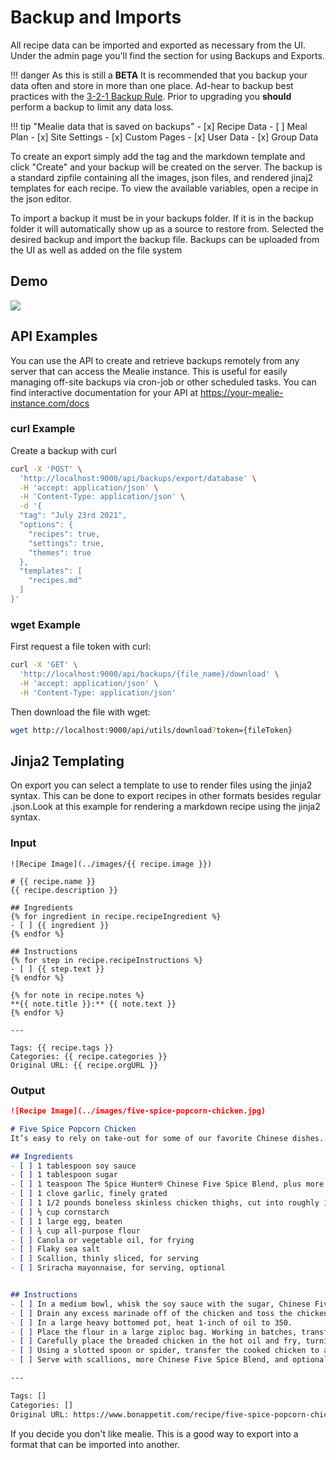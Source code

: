 # Backup and Imports

All recipe data can be imported and exported as necessary from the UI. Under the admin page you'll find the section for using Backups and Exports. 

!!! danger
    As this is still a **BETA** It is recommended that you backup your data often and store in more than one place. Ad-hear to backup best practices with the [3-2-1 Backup Rule](https://en.wikipedia.org/wiki/Backup). Prior to upgrading you **should** perform a backup to limit any data loss.

!!! tip "Mealie data that is saved on backups"
    - [x] Recipe Data
    - [ ] Meal Plan
    - [x] Site Settings
    - [x] Custom Pages
    - [x] User Data
    - [x] Group Data

To create an export simply add the tag and the markdown template and click "Create" and your backup will be created on the server. The backup is a standard zipfile containing all the images, json files, and rendered jinaj2 templates for each recipe. To view the available variables, open a recipe in the json editor.

To import a backup it must be in your backups folder. If it is in the backup folder it will automatically show up as a source to restore from. Selected the desired backup and import the backup file. Backups can be uploaded from the UI as well as added on the file system

## Demo

![](../assets/gifs/backup-demo-v1.gif)

## API Examples
You can use the API to create and retrieve backups remotely from any server that can access the Mealie instance. This is useful for easily managing off-site backups via cron-job or other scheduled tasks. You can find interactive documentation for your API at https://your-mealie-instance.com/docs

### curl Example
Create a backup with curl
```bash
curl -X 'POST' \
  'http://localhost:9000/api/backups/export/database' \
  -H 'accept: application/json' \
  -H 'Content-Type: application/json' \
  -d '{
  "tag": "July 23rd 2021",
  "options": {
    "recipes": true,
    "settings": true,
    "themes": true
  },
  "templates": [
    "recipes.md"
  ]
}'
```

### wget Example
First request a file token with curl:
```bash
curl -X 'GET' \
  'http://localhost:9000/api/backups/{file_name}/download' \
  -H 'accept: application/json' \
  -H 'Content-Type: application/json'
```

Then download the file with wget:
```bash
wget http://localhost:9000/api/utils/download?token={fileToken}
```


## Jinja2 Templating
On export you can select a template to use to render files using the jinja2 syntax. This can be done to export recipes in other formats besides regular .json.Look at this example for rendering a markdown recipe using the jinja2 syntax. 

### Input
```jinja2
![Recipe Image](../images/{{ recipe.image }})

# {{ recipe.name }}
{{ recipe.description }}

## Ingredients
{% for ingredient in recipe.recipeIngredient %}
- [ ] {{ ingredient }}
{% endfor %}

## Instructions
{% for step in recipe.recipeInstructions %}
- [ ] {{ step.text }}
{% endfor %}

{% for note in recipe.notes %}
**{{ note.title }}:** {{ note.text }}
{% endfor %}

---

Tags: {{ recipe.tags }}
Categories: {{ recipe.categories }}
Original URL: {{ recipe.orgURL }}
```

### Output
```markdown
![Recipe Image](../images/five-spice-popcorn-chicken.jpg)

# Five Spice Popcorn Chicken
It’s easy to rely on take-out for some of our favorite Chinese dishes. However, with the right pantry staples, dishes like this Five Spice Popcorn Chicken can become part of your go-to arsenal of recipes. This crispy chicken is coated in a creamy, tangy sauce, made zesty with The Spice Hunter Chinese Five Spice, a blend of star anise, cloves, cinnamon, fennel, and black pepper.

## Ingredients
- [ ] 1 tablespoon soy sauce
- [ ] 1 tablespoon sugar
- [ ] 1 teaspoon The Spice Hunter® Chinese Five Spice Blend, plus more for serving
- [ ] 1 clove garlic, finely grated
- [ ] 1 1/2 pounds boneless skinless chicken thighs, cut into roughly 1-inch chunks
- [ ] ⅓ cup cornstarch
- [ ] 1 large egg, beaten
- [ ] ¾ cup all-purpose flour
- [ ] Canola or vegetable oil, for frying
- [ ] Flaky sea salt
- [ ] Scallion, thinly sliced, for serving
- [ ] Sriracha mayonnaise, for serving, optional


## Instructions
- [ ] In a medium bowl, whisk the soy sauce with the sugar, Chinese Five Spice, and garlic. Add the chicken and toss to coat. Let marinate 15 minutes.
- [ ] Drain any excess marinade off of the chicken and toss the chicken with the cornstarch to coat. Once fully coated, add the beaten egg and toss to coat.
- [ ] In a large heavy bottomed pot, heat 1-inch of oil to 350.
- [ ] Place the flour in a large ziploc bag. Working in batches, transfer a few chicken pieces into the bag with the flour and toss to coat, then remove, leaving excess flour in the bag.
- [ ] Carefully place the breaded chicken in the hot oil and fry, turning occasionally, until golden and cooked through about 3 to 4 minutes.
- [ ] Using a slotted spoon or spider, transfer the cooked chicken to a paper towel lined plate. Season with salt and additional Chinese Five Spice seasoning. Repeat the flouring and frying with remaining chicken.
- [ ] Serve with scallions, more Chinese Five Spice Blend, and optional sriracha mayonnaise.

---

Tags: []
Categories: []
Original URL: https://www.bonappetit.com/recipe/five-spice-popcorn-chicken#intcid=_bon-appetit-recipe-bottom-recirc_3cad5ce9-734a-46f8-b503-78c33d2e7279_similar2-3
```

If you decide you don't like mealie. This is a good way to export into a format that can be imported into another. 